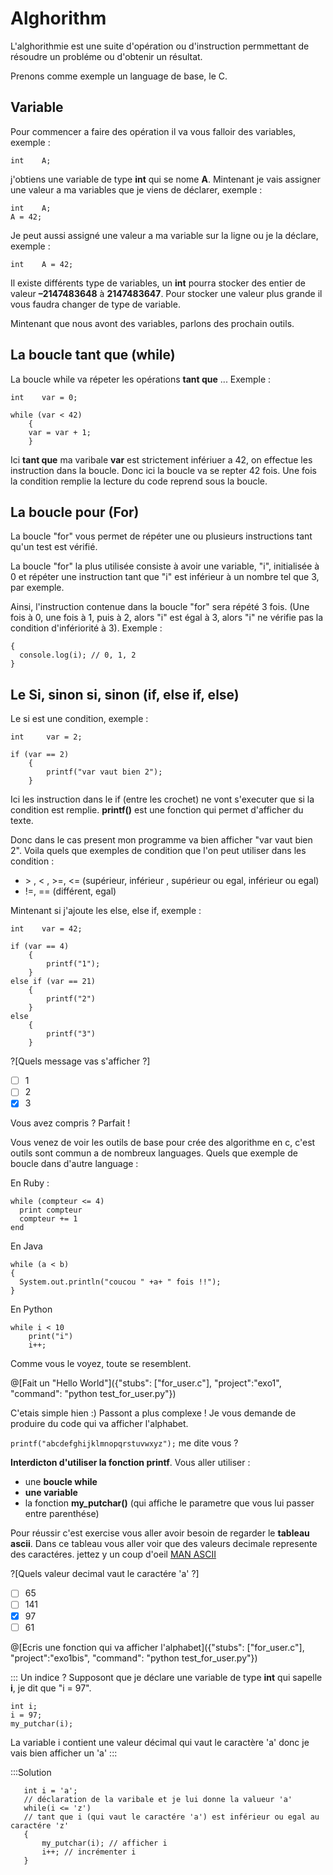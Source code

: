 # Alghorithm

L'alghorithmie est une suite d'opération ou d'instruction permmettant de résoudre un probléme ou d'obtenir un résultat.

Prenons comme exemple un language de base, le C.

## Variable

Pour commencer a faire des opération il va vous falloir des variables, exemple :

```int    A;```

j'obtiens une variable de type **int** qui se nome **A**.
Mintenant je vais assigner une valeur a ma variables que je viens de déclarer, exemple :

```
int    A;
A = 42;
```

Je peut aussi assigné une valeur a ma variable sur la ligne ou je la déclare, exemple :

```int    A = 42;```

Il existe différents type de variables, un **int** pourra stocker des entier de valeur **–2147483648** à **2147483647**. Pour stocker une valeur plus grande il vous faudra changer de type de variable.

Mintenant que nous avont des variables, parlons des prochain outils.

## La boucle **tant que** (while)

La boucle while va répeter les opérations **tant que** ...
Exemple :

```
int    var = 0;

while (var < 42)
	{
	var = var + 1;
 	}
```

Ici **tant que** ma varibale **var** est strictement infériuer a 42, on effectue les instruction dans la boucle. Donc ici la boucle va se repter 42 fois. Une fois la condition remplie la lecture du code reprend sous la boucle.

## La boucle **pour** (For)

La boucle "for" vous permet de répéter une ou plusieurs instructions tant qu'un test est vérifié.

La boucle "for" la plus utilisée consiste à avoir une variable, "i", initialisée à 0 et répéter une instruction tant que "i" est inférieur à un nombre tel que 3, par exemple.

Ainsi, l'instruction contenue dans la boucle "for" sera répété 3 fois. (Une fois à 0, une fois à 1, puis à 2, alors "i" est égal à 3, alors "i" ne vérifie pas la condition d'infériorité à 3). Exemple :

```for(var i = 0; i < 3; i++)
{
  console.log(i); // 0, 1, 2
}
```

## Le **Si**, **sinon si**, **sinon** (if, else if, else)

Le si est une condition, exemple :

```
int     var = 2;

if (var == 2)
	{
		printf("var vaut bien 2");
	}
```

Ici les instruction dans le if (entre les crochet) ne vont s'executer que si la condition est remplie.
**printf()** est une fonction qui permet d'afficher du texte.

Donc dans le cas present mon programme va bien afficher "var vaut bien 2".
Voila quels que exemples de condition que l'on peut utiliser dans les condition :

* \> , < , >=, <= (supérieur, inférieur , supérieur ou egal, inférieur ou egal)
* !=, == (différent, egal)


Mintenant si j'ajoute les else, else if, exemple :

```
int    var = 42;

if (var == 4)
	{
		printf("1");
	}
else if (var == 21)
	{
		printf("2")
	}
else
	{
		printf("3")
	}
```

?[Quels message vas s'afficher ?]
- [ ] 1
- [ ] 2
- [x] 3

Vous avez compris ? Parfait !

Vous venez de voir les outils de base pour crée des algorithme en c, c'est outils sont commun a de nombreux languages.
Quels que exemple de boucle dans d'autre language :

En Ruby :
```
while (compteur <= 4)
  print compteur
  compteur += 1
end
```

En Java
```
while (a < b)
{
  System.out.println("coucou " +a+ " fois !!");
}
```

En Python
```
while i < 10
	print("i")
	i++;
```

Comme vous le voyez, toute se resemblent.

@[Fait un "Hello World"]({"stubs": ["for_user.c"], "project":"exo1", "command": "python test_for_user.py"})

C'etais simple hien :)
Passont a plus complexe !
Je vous demande de produire du code qui va afficher l'alphabet.

`printf("abcdefghijklmnopqrstuvwxyz");` me dite vous ?

**Interdicton d'utiliser la fonction printf**.
Vous aller utiliser :
- une **boucle while**
- **une variable**
- la fonction **my_putchar()** (qui affiche le parametre que vous lui passer entre parenthése)

Pour réussir c'est exercise vous aller avoir besoin de regarder le **tableau ascii**. Dans ce tableau vous aller voir que des valeurs decimale represente des caractéres. jettez y un coup d'oeil [MAN ASCII](http://www.linux-france.org/article/man-fr/man7/ascii-7.html)

?[Quels valeur decimal vaut le caractére 'a' ?]
- [ ] 65
- [ ] 141
- [x] 97
- [ ] 61

@[Ecris une fonction qui va afficher l'alphabet]({"stubs": ["for_user.c"], "project":"exo1bis", "command": "python test_for_user.py"})

::: Un indice ?
Supposont que je déclare une variable de type **int** qui sapelle **i**, je dit que "i = 97".

```
int i;
i = 97;
my_putchar(i);
```

La variable i contient une valeur décimal qui vaut le caractère 'a' donc je vais bien afficher un 'a'
:::

:::Solution
 ```
	int i = 'a';
	// déclaration de la varibale et je lui donne la valueur 'a'
	while(i <= 'z')
	// tant que i (qui vaut le caractére 'a') est inférieur ou egal au caractére 'z'
	{
		my_putchar(i); // afficher i
		i++; // incrémenter i
	}
 ```
